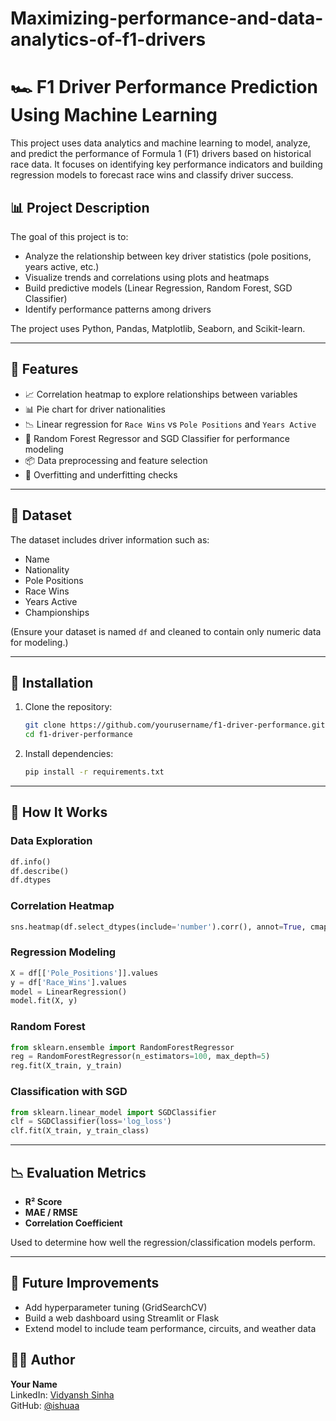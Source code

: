 # Maximizing-performance-and-data-analytics-of-f1-drivers
# 🏎️ F1 Driver Performance Prediction Using Machine Learning

This project uses data analytics and machine learning to model, analyze, and predict the performance of Formula 1 (F1) drivers based on historical race data. It focuses on identifying key performance indicators and building regression models to forecast race wins and classify driver success.

## 📊 Project Description

The goal of this project is to:
- Analyze the relationship between key driver statistics (pole positions, years active, etc.)
- Visualize trends and correlations using plots and heatmaps
- Build predictive models (Linear Regression, Random Forest, SGD Classifier)
- Identify performance patterns among drivers

The project uses Python, Pandas, Matplotlib, Seaborn, and Scikit-learn.

---

## 🚀 Features

- 📈 Correlation heatmap to explore relationships between variables
- 📊 Pie chart for driver nationalities
- 📉 Linear regression for `Race Wins` vs `Pole Positions` and `Years Active`
- 🌲 Random Forest Regressor and SGD Classifier for performance modeling
- 📦 Data preprocessing and feature selection
- 🧠 Overfitting and underfitting checks

---

## 📂 Dataset

The dataset includes driver information such as:
- Name
- Nationality
- Pole Positions
- Race Wins
- Years Active
- Championships

(Ensure your dataset is named `df` and cleaned to contain only numeric data for modeling.)

---

## 🔧 Installation

1. Clone the repository:
   ```bash
   git clone https://github.com/yourusername/f1-driver-performance.git
   cd f1-driver-performance
   ```

2. Install dependencies:
   ```bash
   pip install -r requirements.txt
   ```

---

## 🧪 How It Works

### Data Exploration
```python
df.info()
df.describe()
df.dtypes
```

### Correlation Heatmap
```python
sns.heatmap(df.select_dtypes(include='number').corr(), annot=True, cmap="YlGnBu")
```

### Regression Modeling
```python
X = df[['Pole_Positions']].values
y = df['Race_Wins'].values
model = LinearRegression()
model.fit(X, y)
```

### Random Forest
```python
from sklearn.ensemble import RandomForestRegressor
reg = RandomForestRegressor(n_estimators=100, max_depth=5)
reg.fit(X_train, y_train)
```

### Classification with SGD
```python
from sklearn.linear_model import SGDClassifier
clf = SGDClassifier(loss='log_loss')
clf.fit(X_train, y_train_class)
```

---

## 📉 Evaluation Metrics

- **R² Score**
- **MAE / RMSE**
- **Correlation Coefficient**

Used to determine how well the regression/classification models perform.

---

## 📌 Future Improvements

- Add hyperparameter tuning (GridSearchCV)
- Build a web dashboard using Streamlit or Flask
- Extend model to include team performance, circuits, and weather data


## 🙋‍♂️ Author

**Your Name**  
LinkedIn: [Vidyansh Sinha](www.linkedin.com/in/vidyansh-sinha-515240348)  
GitHub: [@ishuaa](https://github.com/ishuaaa)
